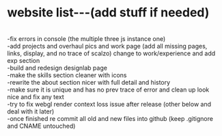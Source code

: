 <h1>website list---(add stuff if needed)</h1>
<br/>-fix errors in console (the multiple three js instance one)
<br/>-add projects and overhaul pics and work page (add all missing pages, links, display, and no trace of scalzo) change to work/experience and add exp section
<br/>-build and redesign designlab page
<br/>-make the skills section cleaner with icons
<br/>-rewrite the about section nicer with full detail and history
<br/>-make sure it is unique and has no prev trace of error and clean up look nice and fix any text
<br/>-try to fix webgl render context loss issue after release (other below and deal with it later)
<br/>-once finished re commit all old and new files into github (keep .gitignore and CNAME untouched)
